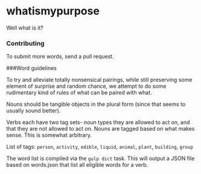 # whatismypurpose
Well what is it?


### Contributing
To submit more words, send a pull request.

###Word guidelines

To try and alleviate totally nonsensical pairings, while still preserving some
element of surprise and random chance, we attempt to do some rudimentary
kind of rules of what can be paired with what.

Nouns should be tangible objects in the plural form (since that seems to usually sound better).

Verbs each have two tag sets- noun types they are allowed to act on, and that they are not allowed to act on.
Nouns are tagged based on what makes sense. This is somewhat arbitrary.

List of tags:
`person`, `activity`, `edible`, `liquid`, `animal`, `plant`, `building`, `group`

The word list is compiled via the `gulp dict` task. This will output a JSON file
based on words.json that list all eligible words for a verb.